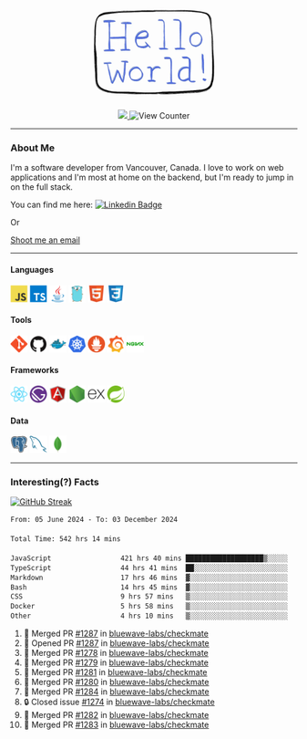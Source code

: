 <div align="center">
    <img src="./img/hello_world.webp" height="200px" width="">
    <div>
        <a href="https://www.linkedin.com/in/ajhollid">
            <img src="https://img.shields.io/badge/LinkedIn-blue"/>
        </a>
        <img src="https://komarev.com/ghpvc/?username=ajhollid&color=yellow" alt="View Counter">
    </div>
</div>

---

### About Me

I'm a software developer from Vancouver, Canada. I love to work on web applications and I'm most at home on the backend, but I'm ready to jump in on the full stack.

You can find me here: [![Linkedin Badge](https://img.shields.io/badge/-ajhollid-blue?style=flat&logo=Linkedin&logoColor=white)](https://www.linkedin.com/in/ajhollid)

Or

[Shoot me an email](mailto:ajhollid@gmail.com)

---

#### Languages

<div>
    <img src="./img/devicons/javascript-original.svg" width=30 height=30 alt="JavaScript">
    <img src="/img/devicons/typescript-original.svg" width=30 height=30 alt="TypeScript">
    <img src="./img/devicons/java-original.svg" width=30 height=30 alt="Java">
    <img src="./img/devicons/go-original.svg" width=30 height=30 alt="Golang">
    <img src="./img/devicons/html5-original.svg" width=30 height=30 alt="HTML 5">
    <img src="./img/devicons/css3-original.svg" width=30 height=30 alt="CSS 3">
</div>

#### Tools

<div>
    <img src="./img/devicons/git-original.svg" width=30 height=30 alt="Git">
    <img src="./img/devicons/github-original.svg" width=30 height=30 alt="Github">
    <img src="./img/devicons/docker-original.svg" width=30 
    height=30 alt="Docker">
    <img src="./img/devicons/kubernetes-original.svg" width=30 height=30 alt="K8">
    <img src="./img/devicons/prometheus-original.svg" width=30 height=30 alt="Prometheus">
    <img src="./img/devicons/grafana-original.svg" width=30 height=30 alt="Grafana">
    <img src="./img/devicons/nginx-original.svg" width=30 height=30 alt="Nginx">
</div>

#### Frameworks

<div>
    <img src="./img/devicons/react-original.svg" width=30 height=30 alt="React">
    <img src="./img/devicons/gatsby-original.svg" width=30 height=30 alt="Gatsby">
    <img src="./img/devicons/angularjs-original.svg" width=30 height=30 alt="AngularJS">
    <img src="./img/devicons/nodejs-original.svg" width=30 height=30 alt="NodeJS">
    <img src="./img/devicons/express-original.svg" width=30 height=30 alt="Express">
    <img src="./img/devicons/spring-original.svg" width=30 height=30 alt="Spring">
</div>

#### Data

<div>
    <img src="./img/devicons/postgresql-original.svg" width=30 height=30 alt="Postgresql">
    <img src="./img/devicons/mysql-original.svg" width=30 height=30 alt="Mysql">
    <img src="./img/devicons/mongodb-original.svg" width=30 height=30 alt="MongoDB">
</div>

---

### Interesting(?) Facts

[![GitHub Streak](http://github-readme-streak-stats.herokuapp.com?user=ajhollid)](https://git.io/streak-stats)

 <!--START_SECTION:waka-->

```txt
From: 05 June 2024 - To: 03 December 2024

Total Time: 542 hrs 14 mins

JavaScript                 421 hrs 40 mins ███████████████████▒░░░░░   77.17 %
TypeScript                 44 hrs 41 mins  ██░░░░░░░░░░░░░░░░░░░░░░░   08.18 %
Markdown                   17 hrs 46 mins  ▓░░░░░░░░░░░░░░░░░░░░░░░░   03.25 %
Bash                       14 hrs 45 mins  ▓░░░░░░░░░░░░░░░░░░░░░░░░   02.70 %
CSS                        9 hrs 57 mins   ▒░░░░░░░░░░░░░░░░░░░░░░░░   01.82 %
Docker                     5 hrs 58 mins   ▒░░░░░░░░░░░░░░░░░░░░░░░░   01.09 %
Other                      4 hrs 10 mins   ▒░░░░░░░░░░░░░░░░░░░░░░░░   00.76 %
```

<!--END_SECTION:waka-->


<!--START_SECTION:activity-->
1. 🎉 Merged PR [#1287](https://github.com/bluewave-labs/checkmate/pull/1287) in [bluewave-labs/checkmate](https://github.com/bluewave-labs/checkmate)
2. 💪 Opened PR [#1287](https://github.com/bluewave-labs/checkmate/pull/1287) in [bluewave-labs/checkmate](https://github.com/bluewave-labs/checkmate)
3. 🎉 Merged PR [#1278](https://github.com/bluewave-labs/checkmate/pull/1278) in [bluewave-labs/checkmate](https://github.com/bluewave-labs/checkmate)
4. 🎉 Merged PR [#1279](https://github.com/bluewave-labs/checkmate/pull/1279) in [bluewave-labs/checkmate](https://github.com/bluewave-labs/checkmate)
5. 🎉 Merged PR [#1281](https://github.com/bluewave-labs/checkmate/pull/1281) in [bluewave-labs/checkmate](https://github.com/bluewave-labs/checkmate)
6. 🎉 Merged PR [#1280](https://github.com/bluewave-labs/checkmate/pull/1280) in [bluewave-labs/checkmate](https://github.com/bluewave-labs/checkmate)
7. 🎉 Merged PR [#1284](https://github.com/bluewave-labs/checkmate/pull/1284) in [bluewave-labs/checkmate](https://github.com/bluewave-labs/checkmate)
8. 🔒 Closed issue [#1274](https://github.com/bluewave-labs/checkmate/issues/1274) in [bluewave-labs/checkmate](https://github.com/bluewave-labs/checkmate)
9. 🎉 Merged PR [#1282](https://github.com/bluewave-labs/checkmate/pull/1282) in [bluewave-labs/checkmate](https://github.com/bluewave-labs/checkmate)
10. 🎉 Merged PR [#1283](https://github.com/bluewave-labs/checkmate/pull/1283) in [bluewave-labs/checkmate](https://github.com/bluewave-labs/checkmate)
<!--END_SECTION:activity-->

